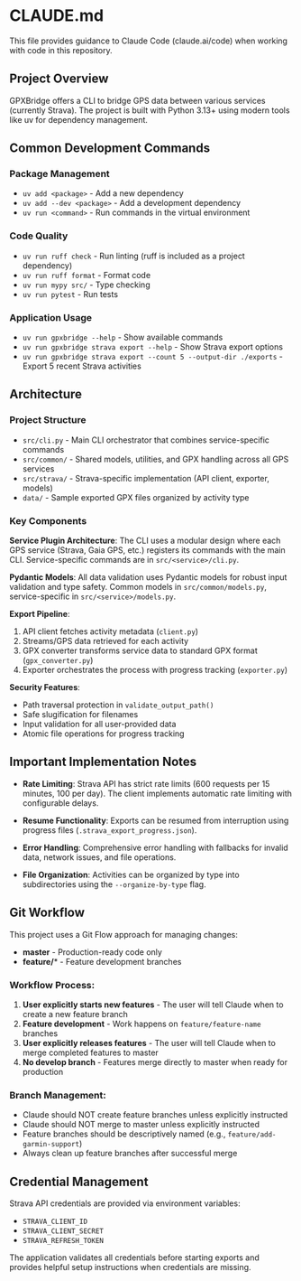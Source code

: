 # CLAUDE.md

This file provides guidance to Claude Code (claude.ai/code) when working with code in this repository.

## Project Overview

GPXBridge offers a CLI to bridge GPS data between various services (currently Strava). The project is built with Python 3.13+ using modern tools like uv for dependency management.

## Common Development Commands

### Package Management
- `uv add <package>` - Add a new dependency
- `uv add --dev <package>` - Add a development dependency
- `uv run <command>` - Run commands in the virtual environment

### Code Quality
- `uv run ruff check` - Run linting (ruff is included as a project dependency)
- `uv run ruff format` - Format code
- `uv run mypy src/` - Type checking
- `uv run pytest` - Run tests

### Application Usage
- `uv run gpxbridge --help` - Show available commands
- `uv run gpxbridge strava export --help` - Show Strava export options
- `uv run gpxbridge strava export --count 5 --output-dir ./exports` - Export 5 recent Strava activities

## Architecture

### Project Structure
- `src/cli.py` - Main CLI orchestrator that combines service-specific commands
- `src/common/` - Shared models, utilities, and GPX handling across all GPS services
- `src/strava/` - Strava-specific implementation (API client, exporter, models)
- `data/` - Sample exported GPX files organized by activity type

### Key Components

**Service Plugin Architecture**: The CLI uses a modular design where each GPS service (Strava, Gaia GPS, etc.) registers its commands with the main CLI. Service-specific commands are in `src/<service>/cli.py`.

**Pydantic Models**: All data validation uses Pydantic models for robust input validation and type safety. Common models in `src/common/models.py`, service-specific in `src/<service>/models.py`.

**Export Pipeline**:
1. API client fetches activity metadata (`client.py`)
2. Streams/GPS data retrieved for each activity
3. GPX converter transforms service data to standard GPX format (`gpx_converter.py`)
4. Exporter orchestrates the process with progress tracking (`exporter.py`)

**Security Features**:
- Path traversal protection in `validate_output_path()`
- Safe slugification for filenames
- Input validation for all user-provided data
- Atomic file operations for progress tracking

## Important Implementation Notes

- **Rate Limiting**: Strava API has strict rate limits (600 requests per 15 minutes, 100 per day). The client implements automatic rate limiting with configurable delays.

- **Resume Functionality**: Exports can be resumed from interruption using progress files (`.strava_export_progress.json`).

- **Error Handling**: Comprehensive error handling with fallbacks for invalid data, network issues, and file operations.

- **File Organization**: Activities can be organized by type into subdirectories using the `--organize-by-type` flag.

## Git Workflow

This project uses a Git Flow approach for managing changes:

- **master** - Production-ready code only
- **feature/*** - Feature development branches

### Workflow Process:
1. **User explicitly starts new features** - The user will tell Claude when to create a new feature branch
2. **Feature development** - Work happens on `feature/feature-name` branches
3. **User explicitly releases features** - The user will tell Claude when to merge completed features to master
4. **No develop branch** - Features merge directly to master when ready for production

### Branch Management:
- Claude should NOT create feature branches unless explicitly instructed
- Claude should NOT merge to master unless explicitly instructed
- Feature branches should be descriptively named (e.g., `feature/add-garmin-support`)
- Always clean up feature branches after successful merge

## Credential Management

Strava API credentials are provided via environment variables:
- `STRAVA_CLIENT_ID`
- `STRAVA_CLIENT_SECRET`
- `STRAVA_REFRESH_TOKEN`

The application validates all credentials before starting exports and provides helpful setup instructions when credentials are missing.
